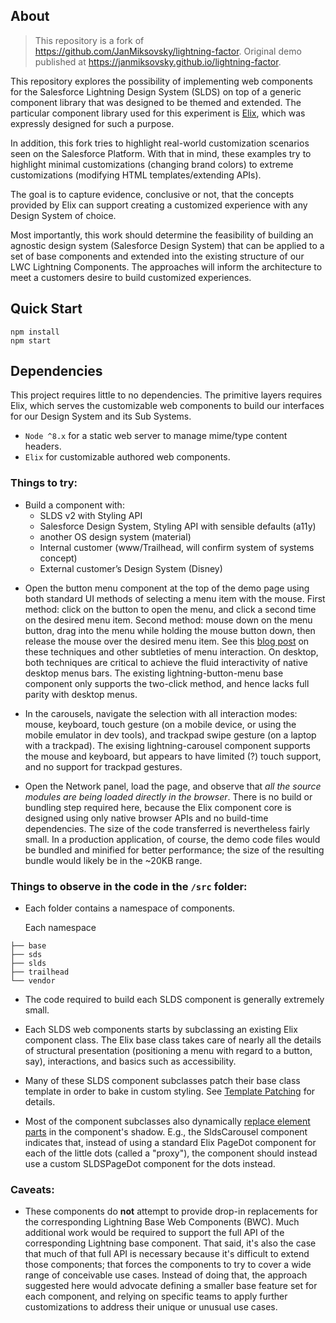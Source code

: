 ## About

> This repository is a fork of https://github.com/JanMiksovsky/lightning-factor. Original demo published at https://janmiksovsky.github.io/lightning-factor.

This repository explores the possibility of implementing web components for the Salesforce Lightning Design System (SLDS) on top of a generic component library that was designed to be themed and extended. The particular component library used for this experiment is [Elix](https://component.kitchen/elix), which was expressly designed for such a purpose.

In addition, this fork tries to highlight real-world customization scenarios seen on the Salesforce Platform. With that in mind, these examples try to highlight minimal customizations (changing brand colors) to extreme customizations (modifying HTML templates/extending APIs).

The goal is to capture evidence, conclusive or not, that the concepts provided by Elix can support creating a customized experience with any Design System of choice.

Most importantly, this work should determine the feasibility of building an agnostic design system (Salesforce Design System) that can be applied to a set of base components and extended into the existing structure of our LWC Lightning Components. The approaches will inform the architecture to meet a customers desire to build customized experiences.


## Quick Start

```
npm install
npm start
```

## Dependencies

This project requires little to no dependencies. The primitive layers requires Elix, which serves the customizable web components to build our interfaces for our Design System and its Sub Systems.

- `Node ^8.x` for a static web server to manage mime/type content headers.
- `Elix` for customizable authored web components.


### Things to try:

* Build a component with:
  * SLDS v2 with Styling API
  * Salesforce Design System, Styling API with sensible defaults (a11y)
  * another OS design system (material)
  * Internal customer (www/Trailhead, will confirm system of systems concept)
  * External customer’s Design System (Disney)


- Open the button menu component at the top of the demo page using both standard UI methods of selecting a menu item with the mouse. First method: click on the button to open the menu, and click a second time on the desired menu item. Second method: mouse down on the menu button, drag into the menu while holding the mouse button down, then release the mouse over the desired menu item. See this [blog post](https://component.kitchen/blog/posts/building-a-great-menu-component-is-so-much-trickier-than-youd-think) on these techniques and other subtleties of menu interaction. On desktop, both techniques are critical to achieve the fluid interactivity of native desktop menus bars. The existing lightning-button-menu base component only supports the two-click method, and hence lacks full parity with desktop menus.

- In the carousels, navigate the selection with all interaction modes: mouse, keyboard, touch gesture (on a mobile device, or using the mobile emulator in dev tools), and trackpad swipe gesture (on a laptop with a trackpad). The exising lightning-carousel component supports the mouse and keyboard, but appears to have limited (?) touch support, and no support for trackpad gestures.

- Open the Network panel, load the page, and observe that _all the source modules are being loaded directly in the browser_. There is no build or bundling step required here, because the Elix component core is designed using only native browser APIs and no build-time dependencies. The size of the code transferred is nevertheless fairly small. In a production application, of course, the demo code files would be bundled and minified for better performance; the size of the resulting bundle would likely be in the ~20KB range.

### Things to observe in the code in the `/src` folder:

- Each folder contains a namespace of components.

  Each namespace
```
├── base
├── sds
├── slds
├── trailhead
└── vendor
```
- The code required to build each SLDS component is generally extremely small.

- Each SLDS web components starts by subclassing an existing Elix component class. The Elix base class takes care of nearly all the details of structural presentation (positioning a menu with regard to a button, say), interactions, and basics such as accessibility.

- Many of these SLDS component subclasses patch their base class template in order to bake in custom styling. See [Template Patching](https://component.kitchen/elix/customizing#template-patching) for details.

- Most of the component subclasses also dynamically [replace element parts](https://component.kitchen/elix/customizing#replaceable-element-parts) in the component's shadow. E.g., the SldsCarousel component indicates that, instead of using a standard Elix PageDot component for each of the little dots (called a "proxy"), the component should instead use a custom SLDSPageDot component for the dots instead.

### Caveats:

- These components do **not** attempt to provide drop-in replacements for the corresponding Lightning Base Web Components (BWC). Much additional work would be required to support the full API of the corresponding Lightning base component. That said, it's also the case that much of that full API is necessary because it's difficult to extend those components; that forces the components to try to cover a wide range of conceivable use cases. Instead of doing that, the approach suggested here would advocate defining a smaller base feature set for each component, and relying on specific teams to apply further customizations to address their unique or unusual use cases.
